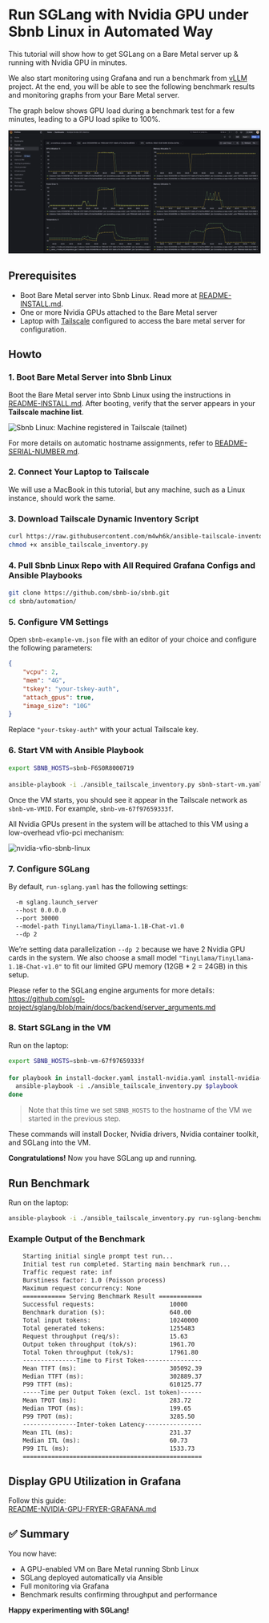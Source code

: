 
# Run SGLang with Nvidia GPU under Sbnb Linux in Automated Way

This tutorial will show how to get SGLang on a Bare Metal server up & running with Nvidia GPU in minutes.

We also start monitoring using Grafana and run a benchmark from [vLLM](https://github.com/vllm-project/vllm) project. At the end, you will be able to see the following benchmark results and monitoring graphs from your Bare Metal server.

The graph below shows GPU load during a benchmark test for a few minutes, leading to a GPU load spike to 100%.

![Sbnb Linux: SGLang - Monitoring GPU Load, Memory, Temp, FAN speed, Power consumption (Watt) with Grafana](images/sglang-benchmark-all-gpu.png)


## Prerequisites

- Boot Bare Metal server into Sbnb Linux. Read more at [README-INSTALL.md](README-INSTALL.md).
- One or more Nvidia GPUs attached to the Bare Metal server
- Laptop with [Tailscale](https://tailscale.com/) configured to access the bare metal server for configuration.


## Howto

### 1. Boot Bare Metal Server into Sbnb Linux
Boot the Bare Metal server into Sbnb Linux using the instructions in [README-INSTALL.md](README-INSTALL.md). After booting, verify that the server appears in your **Tailscale machine list**.

![Sbnb Linux: Machine registered in Tailscale (tailnet)](images/serial-number-tailscale.png)

For more details on automatic hostname assignments, refer to [README-SERIAL-NUMBER.md](README-SERIAL-NUMBER.md).

### 2. Connect Your Laptop to Tailscale
We will use a MacBook in this tutorial, but any machine, such as a Linux instance, should work the same.

### 3. Download Tailscale Dynamic Inventory Script
```sh
curl https://raw.githubusercontent.com/m4wh6k/ansible-tailscale-inventory/refs/heads/main/ansible_tailscale_inventory.py -O
chmod +x ansible_tailscale_inventory.py
```

### 4. Pull Sbnb Linux Repo with All Required Grafana Configs and Ansible Playbooks
```sh
git clone https://github.com/sbnb-io/sbnb.git
cd sbnb/automation/
```

### 5. Configure VM Settings
Open `sbnb-example-vm.json` file with an editor of your choice and configure the following parameters:
```json
{
    "vcpu": 2,
    "mem": "4G",
    "tskey": "your-tskey-auth",
    "attach_gpus": true,
    "image_size": "10G"
}
```
Replace `"your-tskey-auth"` with your actual Tailscale key.

### 6. Start VM with Ansible Playbook
```sh
export SBNB_HOSTS=sbnb-F6S0R8000719

ansible-playbook -i ./ansible_tailscale_inventory.py sbnb-start-vm.yaml
```

Once the VM starts, you should see it appear in the Tailscale network as `sbnb-vm-VMID`. For example, `sbnb-vm-67f97659333f`.

All Nvidia GPUs present in the system will be attached to this VM using a low-overhead vfio-pci mechanism:

![nvidia-vfio-sbnb-linux](images/nvidia-vfio-sbnb-linux.png)

### 7. Configure SGLang

By default, `run-sglang.yaml` has the following settings:

```text
  -m sglang.launch_server
  --host 0.0.0.0
  --port 30000
  --model-path TinyLlama/TinyLlama-1.1B-Chat-v1.0
  --dp 2
```

We’re setting data parallelization `--dp 2` because we have 2 Nvidia GPU cards in the system. We also choose a small model `"TinyLlama/TinyLlama-1.1B-Chat-v1.0"` to fit our limited GPU memory (12GB * 2 = 24GB) in this setup.

Please refer to the SGLang engine arguments for more details:  
https://github.com/sgl-project/sglang/blob/main/docs/backend/server_arguments.md

### 8. Start SGLang in the VM

Run on the laptop:

```bash
export SBNB_HOSTS=sbnb-vm-67f97659333f

for playbook in install-docker.yaml install-nvidia.yaml install-nvidia-container-toolkit.yaml run-sglang.yaml; do
  ansible-playbook -i ./ansible_tailscale_inventory.py $playbook
done
```

> Note that this time we set `SBNB_HOSTS` to the hostname of the VM we started in the previous step.

These commands will install Docker, Nvidia drivers, Nvidia container toolkit, and SGLang into the VM.

**Congratulations!** Now you have SGLang up and running.

## Run Benchmark

Run on the laptop:

```bash
ansible-playbook -i ./ansible_tailscale_inventory.py run-sglang-benchmark.yaml
```

### Example Output of the Benchmark

```text
    Starting initial single prompt test run...                                                                                                 
    Initial test run completed. Starting main benchmark run...                                                                                 
    Traffic request rate: inf                                          
    Burstiness factor: 1.0 (Poisson process)                                                                                                   
    Maximum request concurrency: None                                                                                                          
    ============ Serving Benchmark Result ============                                                                                         
    Successful requests:                     10000                                                                                             
    Benchmark duration (s):                  640.00                                                                                            
    Total input tokens:                      10240000                                                                                          
    Total generated tokens:                  1255483                                                                                           
    Request throughput (req/s):              15.63                                                                                             
    Output token throughput (tok/s):         1961.70                                                                                           
    Total Token throughput (tok/s):          17961.80                                                                                          
    ---------------Time to First Token----------------                                                                                         
    Mean TTFT (ms):                          305092.39                                                                                         
    Median TTFT (ms):                        302889.37                                                                                         
    P99 TTFT (ms):                           610125.77                 
    -----Time per Output Token (excl. 1st token)------                                                                                         
    Mean TPOT (ms):                          283.72                                                                                            
    Median TPOT (ms):                        199.65                                                                                            
    P99 TPOT (ms):                           3285.50                                                                                           
    ---------------Inter-token Latency----------------                                                                                         
    Mean ITL (ms):                           231.37
    Median ITL (ms):                         60.73
    P99 ITL (ms):                            1533.73
    ==================================================  
```

## Display GPU Utilization in Grafana

Follow this guide:  
[README-NVIDIA-GPU-FRYER-GRAFANA.md](README-NVIDIA-GPU-FRYER-GRAFANA.md)


## ✅ Summary

You now have:

- A GPU-enabled VM on Bare Metal running Sbnb Linux
- SGLang deployed automatically via Ansible
- Full monitoring via Grafana
- Benchmark results confirming throughput and performance

**Happy experimenting with SGLang!**
